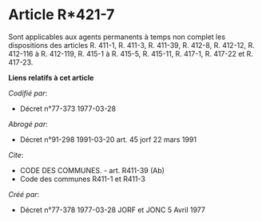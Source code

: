 # Article R*421-7

Sont applicables aux agents permanents à temps non complet les dispositions des articles R. 411-1, R. 411-3, R. 411-39, R.
412-8, R. 412-12, R. 412-116 à R. 412-119, R. 415-1 à R. 415-5, R. 415-11, R. 417-1, R. 417-22 et R. 417-23.

**Liens relatifs à cet article**

_Codifié par_:

  - Décret n°77-373 1977-03-28

_Abrogé par_:

  - Décret n°91-298 1991-03-20 art. 45 jorf 22 mars 1991

_Cite_:

  - CODE DES COMMUNES. - art. R411-39 (Ab)
  - Code des communes R411-1 et R411-3

_Créé par_:

  - Décret n°77-378 1977-03-28 JORF et JONC 5 Avril 1977
